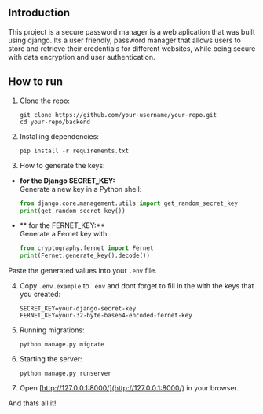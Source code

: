 ## Introduction 
This project is a secure password manager is a web aplication that was built using django. Its a user friendly, password manager that allows users to store and retrieve their credentials for different websites, while being secure with data encryption and user authentication. 

## How to run 

1. Clone the repo:
   ```
   git clone https://github.com/your-username/your-repo.git
   cd your-repo/backend
   ```

2. Installing dependencies:
   ```
   pip install -r requirements.txt
   ```

3. How to generate the keys:

- **for the Django SECRET_KEY:**  
  Generate a new key in a Python shell:
  ```python
  from django.core.management.utils import get_random_secret_key
  print(get_random_secret_key())
  ```

- ** for the FERNET_KEY:**  
  Generate a Fernet key with:
  ```python
  from cryptography.fernet import Fernet
  print(Fernet.generate_key().decode())
  ```
Paste the generated values into your `.env` file.

4. Copy `.env.example` to `.env` and dont forget to fill in the with the keys that you created:
   ```
   SECRET_KEY=your-django-secret-key
   FERNET_KEY=your-32-byte-base64-encoded-fernet-key
   ```

5. Running migrations:
   ```
   python manage.py migrate
   ```

5. Starting the server:
   ```
   python manage.py runserver
   ```

6. Open [http://127.0.0.1:8000/](http://127.0.0.1:8000/) in your browser.
   
And thats all it!
